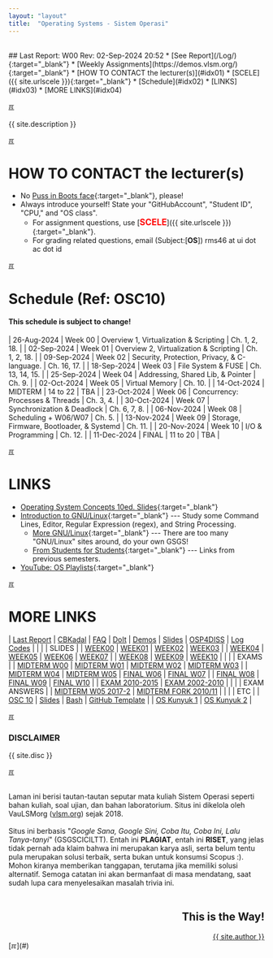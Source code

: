 ```yaml
---
layout: "layout"
title:  "Operating Systems - Sistem Operasi"
---
```


<br>
## Last Report: W00 Rev: 02-Sep-2024 20:52
* [See Report](/Log/){:target="_blank"}
* [Weekly Assignments](https://demos.vlsm.org/){:target="_blank"}
* [HOW TO CONTACT the lecturer(s)](#idx01)
* [SCELE]({{ site.urlscele }}){:target="_blank"}
* [Schedule](#idx02)
* [LINKS](#idx03)
* [MORE LINKS](#idx04)

[&#x213C;](#idx07)<br id="idx00"><br>
{{ site.description }}

[&#x213C;](#)<br id="idx01">
# HOW TO CONTACT the lecturer(s)
  * No [Puss in Boots face](https://rahmatm.samik-ibrahim.vlsm.org/2013/12/puss-in-boots.html){:target="_blank"}, please!
  * Always introduce yourself! State your "GitHubAccount", "Student ID", "CPU," and "OS class".
    * For assignment questions, use 
      [<span style="color:red; font-weight:bold; font-size:larger;">SCELE</span>]({{ site.urlscele }}){:target="_blank"}.
    * For grading related questions, email (Subject:[**OS**]) rms46 at ui dot ac dot id

[&#x213C;](#)<br id="idx02">
# Schedule (Ref: OSC10)
#### This schedule is subject to change!
[](ZCZC)

| 26-Aug-2024 | Week 00 | Overview 1, Virtualization & Scripting | Ch. 1, 2, 18. |
| 02-Sep-2024 | Week 01 | Overview 2, Virtualization & Scripting | Ch. 1, 2, 18. |
| 09-Sep-2024 | Week 02 | Security, Protection, Privacy, & C-language. | Ch. 16, 17. |
| 18-Sep-2024 | Week 03 | File System & FUSE | Ch. 13, 14, 15. |
| 25-Sep-2024 | Week 04 | Addressing, Shared Lib, & Pointer | Ch. 9. |
| 02-Oct-2024 | Week 05 | Virtual Memory | Ch. 10. |
| 14-Oct-2024 | MIDTERM | 14 to 22 | TBA  |
| 23-Oct-2024 | Week 06 | Concurrency: Processes & Threads | Ch. 3, 4. |
| 30-Oct-2024 | Week 07 | Synchronization & Deadlock | Ch. 6, 7, 8. |
| 06-Nov-2024 | Week 08 | Scheduling + W06/W07 | Ch. 5. |
| 13-Nov-2024 | Week 09 | Storage, Firmware, Bootloader, & Systemd | Ch. 11. |
| 20-Nov-2024 | Week 10 | I/O & Programming | Ch. 12. |
| 11-Dec-2024 | FINAL   | 11 to 20 | TBA |

[//]: # (This is a comment, it will not be included)
<!--
-->

[](NNNN)
[&#x213C;](#)<br id="idx03">
# LINKS

* [Operating System Concepts 10ed. Slides](https://codex.cs.yale.edu/avi/os-book/OS10/slide-dir/){:target="_blank"}
* [Introduction to GNU/Linux](https://doit.vlsm.org/038.html){:target="_blank"} ---
  Study some Command Lines, Editor, Regular Expression (regex), and String Processing. 
  * [More GNU/Linux](https://doit.vlsm.org/039.html){:target="_blank"} ---
    There are too many "GNU/Linux" sites around, do your own GSGS!
  * [From Students for Students](https://doit.vlsm.org/040.html){:target="_blank"} ---
    Links from previous semesters.
* [YouTube: OS Playlists](/playlists/){:target="_blank"}

[&#x213C;](#)<br id="idx04">
# MORE LINKS

| [Last Report](Log/) | [CBKadal](https://github.com/cbkadal/os242/) | [FAQ](/FAQ/) | [DoIt](https://doit.vlsm.org/)
| [Demos](https://github.com/os2xx/demOS/tree/master/Demos/) | [Slides](https://docOS.vlsm.org/) | [OSP4DISS](https://osp4diss.vlsm.org/) | [Log Codes](https://doit.vlsm.org/ETC/logCodes.txt) |
|        |
| SLIDES |
| [WEEK00](https://docos.vlsm.org/Slides/os00.pdf) | [WEEK01](https://docos.vlsm.org/Slides/os01.pdf) | [WEEK02](https://docos.vlsm.org/Slides/os02.pdf) | [WEEK03](https://docos.vlsm.org/Slides/os03.pdf) |
| [WEEK04](https://docos.vlsm.org/Slides/os04.pdf) | [WEEK05](https://docos.vlsm.org/Slides/os05.pdf) | [WEEK06](https://docos.vlsm.org/Slides/os06.pdf) | [WEEK07](https://docos.vlsm.org/Slides/os07.pdf) |
| [WEEK08](https://docos.vlsm.org/Slides/os08.pdf) | [WEEK09](https://docos.vlsm.org/Slides/os09.pdf) | [WEEK10](https://docos.vlsm.org/Slides/os10.pdf) |
|       |
| EXAMS |
| [MIDTERM W00](https://rms46.vlsm.org/2/195.pdf) | [MIDTERM W01](https://rms46.vlsm.org/2/196.pdf) | [MIDTERM W02](https://rms46.vlsm.org/2/197.pdf) | [MIDTERM W03](https://rms46.vlsm.org/2/198.pdf) |
| [MIDTERM W04](https://rms46.vlsm.org/2/199.pdf) | [MIDTERM W05](https://rms46.vlsm.org/2/200.pdf) | [FINAL W06](https://rms46.vlsm.org/2/201.pdf) | [FINAL W07](https://rms46.vlsm.org/2/202.pdf) |
| [FINAL W08](https://rms46.vlsm.org/2/203.pdf) | [FINAL W09](https://rms46.vlsm.org/2/204.pdf) | [FINAL W10](https://rms46.vlsm.org/2/205.pdf) |
| [EXAM 2010-2015](https://rms46.vlsm.org/2/183.pdf) | [EXAM 2002-2010](https://rms46.vlsm.org/1/94.pdf) |
|     |
| EXAM ANSWERS |
| [MIDTERM W05 2017-2](https://rms46.vlsm.org/2/223.pdf) | [MIDTERM FORK 2010/11](https://rms46.vlsm.org/2/232.pdf) |
|     |
| ETC |
| [OSC 10](https://codex.cs.yale.edu/avi/os-book/) | [Slides](https://codex.cs.yale.edu/avi/os-book/OS10/slide-dir/) | [Bash](https://en.wikipedia.org/wiki/Bash_(Unix_shell)) | [GitHub Template](https://template.vlsm.org/) | 
| [OS Kunyuk 1](https://rms46.vlsm.org/2/213.pdf) | [OS Kunyuk 2](https://rms46.vlsm.org/2/214.pdf) |

[&#x213C;](#)<br id="idx05">
<h3>DISCLAIMER</h3>

{{ site.disc }}

[&#x213C;](#)<br id="idx06"><br>

Laman ini berisi tautan-tautan seputar mata kuliah Sistem Operasi seperti bahan kuliah, 
soal ujian, dan bahan laboratorium. 
Situs ini dikelola oleh VauLSMorg (<a href="https://vlsm.org/">vlsm.org</a>) 
sejak 2018.<br><br>
Situs ini berbasis 
"<i>Google Sana, Google Sini, Coba Itu, Coba Ini, Lalu Tanya-tanyi</i>" (GSGSCICILTT). 
Entah ini <b>PLAGIAT</b>, entah ini <b>RISET</b>, 
yang jelas tidak pernah ada klaim bahwa ini merupakan karya asli, 
serta belum tentu pula merupakan solusi terbaik, 
serta bukan untuk konsumsi Scopus :).
Mohon kiranya memberikan tanggapan,
terutama jika memiliki solusi alternatif.
Semoga catatan ini akan bermanfaat di masa mendatang,
saat sudah lupa cara menyelesaikan masalah trivia ini.<br><br>
<div style="text-align: right;">
<h2>This is the Way!</h2>
<a href="https://cbkadal.blogspot.com/">{{ site.author }}</a><br></div>
[&#x213C;](#)<br id="idx07">

